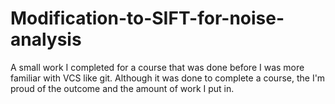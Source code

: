 # Modification-to-SIFT-for-noise-analysis
A small work I completed for a course that was done before I was more familiar with VCS like git. Although it was done to complete a course, the I'm proud of the outcome and the amount of work I put in.

